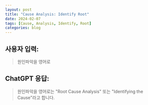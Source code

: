 ```yaml
---
layout: post
title: "Cause Analysis: Identify Root"
date: 2024-02-07
tags: [Cause, Analysis, Identify, Root]
categories: blog
---
```


## 사용자 입력:
> 원인파악을 영어로

## ChatGPT 응답:
> 원인파악을 영어로는 "Root Cause Analysis" 또는 "Identifying the Cause"라고 합니다.


